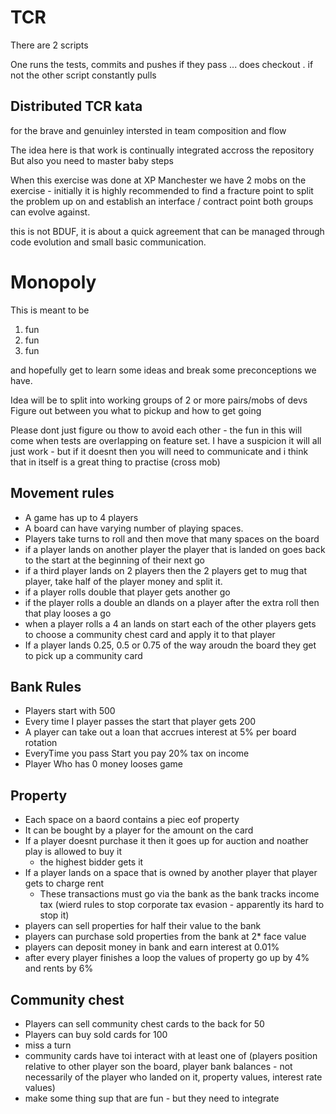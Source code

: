 # TCR

There are 2 scripts

One runs the tests, commits and pushes if they pass ... does checkout . if not
the other script constantly pulls


## Distributed TCR kata

for the brave and genuinley intersted in team composition and flow

The idea here is that work is continually integrated accross the repository
But also you need to master baby steps

When this exercise was done at XP Manchester we have 2 mobs on the exercise - initially it is highly recommended to find a fracture point to split the problem up on and establish an interface / contract point both groups can evolve against.

this is not BDUF, it is about a quick agreement that can be managed through code evolution and small basic communication.

# Monopoly

This is meant to be 
1) fun
2) fun
3) fun

and hopefully get to learn some ideas and break some preconceptions we have.

Idea will be to split into working groups of 2 or more pairs/mobs of devs
Figure out between you what to pickup and how to get going

Please dont just figure ou thow to avoid each other - the fun in this will come when tests are overlapping on feature set.
I have a suspicion it will all just work - but if it doesnt then you will need to communicate and i think that 
in itself is a great thing to practise (cross mob)

## Movement rules

 - A game has up to 4 players
 - A board can have varying number of playing spaces.
 - Players take turns to roll and then move that many spaces on the board
 - if a player lands on another player the player that is landed on goes back to the start at the beginning of their next go
 - if a third player lands on 2 players then the 2 players get to mug that player, take half of the player money and split it.
 - if a player rolls double that player gets another go
 - if the player rolls a double an dlands on a player after the extra roll then that play looses a go
 - when a player rolls a 4 an lands on start each of the other players gets to choose a community chest card and apply it to that player
 - If a player lands 0.25, 0.5 or 0.75 of the way aroudn the board they get to pick up a community card

## Bank Rules

 - Players start with 500
 - Every time I player passes the start that player gets 200
 - A player can take out a loan that accrues interest at 5% per board rotation
 - EveryTime you pass Start you pay 20% tax on income
 - Player Who has 0 money looses game
 

## Property

 - Each space on a baord contains a piec eof property
 - It can be bought by a player for the amount on the card
 - If a player doesnt purchase it then it goes up for auction and noather play is allowed to buy it
   - the highest bidder gets it
 - If a player lands on a space that is owned by another player that player gets to charge rent
   - These transactions must go via the bank as the bank tracks income tax (wierd rules to stop corporate tax evasion - apparently its hard to stop it)
 - players can sell properties for half their value to the bank
 - players can purchase sold properties from the bank at 2* face value
 - players can deposit money in bank and earn interest at 0.01%
 - after every player finishes a loop the values of property go up by 4% and rents by 6%

## Community chest
 - Players can sell community chest cards to the back for 50
 - Players can buy sold cards for 100 
 - miss a turn
 - community cards have toi interact with at least one of (players position relative to other player son the board, player bank balances - not necessarily of the player who landed on it, property values, interest rate values)
 - make some thing sup that are fun - but they need to integrate
